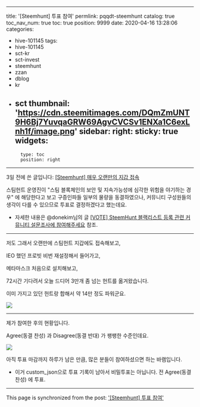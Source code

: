 
---
title: '[Steemhunt] 투표 참여'
permlink: pqqdt-steemhunt
catalog: true
toc_nav_num: true
toc: true
position: 9999
date: 2020-04-16 13:28:06
categories:
- hive-101145
tags:
- hive-101145
- sct-kr
- sct-invest
- steemhunt
- zzan
- dblog
- kr
- sct
thumbnail: 'https://cdn.steemitimages.com/DQmZmUNT9H6Bj7YuvqaGRW69AgvCVCSv1ENXa1C6exLnh1f/image.png'
sidebar:
    right:
        sticky: true
widgets:
    -
        type: toc
        position: right
---


3일 전에 쓴 글입니다: [[Steemhunt] 매우 오랜만의 지갑 접속](https://steemit.com/hive-101145/@glory7/steemhunt)

스팀헌트 운영진이 "스팀 블록체인의 보안 및 지속가능성에 심각한 위험을 야기하는 경우" 에 해당한다고 보고  구증인파들 일부의 물량을 동결하였으나, 커뮤니티 구성원들의 생각이 다를 수 있으므로 투표로 결정하겠다고 했는데요.

* 자세한 내용은 @donekim님의 글 [[VOTE] SteemHunt 블랙리스트 등록 관련 커뮤니티 설문조사에 참여해주세요](https://steemit.com/hive-101145/@donekim/vote-steemhunt) 참조. 

---

저도 그래서 오랜만에 스팀헌트 지갑에도 접속해보고,

IEO 했던 프로빗 비번 재설정해서 들어가고,

메타마스크 처음으로 설치해보고,

72시간 기다려서 오늘 드디어 3만개 좀 넘는 헌트를 옮겨왔습니다.

이미 가지고 있던 헌트랑 합해서 약 14만 정도 파워군요.

![](https://cdn.steemitimages.com/DQmZmUNT9H6Bj7YuvqaGRW69AgvCVCSv1ENXa1C6exLnh1f/image.png)
<br>

---

제가 참여한 후의 현황입니다.

Agree(동결 찬성) 과 Disagree(동결 반대) 가 팽팽한 수준인데요.

![](https://cdn.steemitimages.com/DQmY8yFrxUdPUcsFd8nvRsEV6VHJhJiJESwP9Cq8LeJspcs/image.png)
<br>

아직 투표 마감까지 하루가 남은 만큼, 많은 분들이 참여하셨으면 하는 바램입니다.

* 이거 custom_json으로 투표 기록이 남아서 비밀투표는 아닙니다. 전 Agree(동결 찬성) 에 투표.

- - -

This page is synchronized from the post: ['[Steemhunt] 투표 참여'](https://steemit.com/@glory7/pqqdt-steemhunt)
